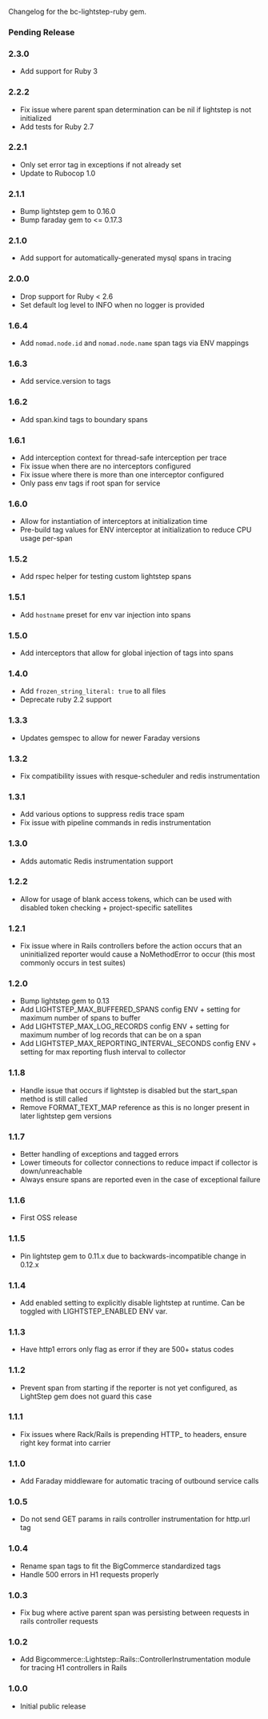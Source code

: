 Changelog for the bc-lightstep-ruby gem.

### Pending Release

### 2.3.0

- Add support for Ruby 3

### 2.2.2

- Fix issue where parent span determination can be nil if lightstep is not initialized
- Add tests for Ruby 2.7

### 2.2.1

- Only set error tag in exceptions if not already set
- Update to Rubocop 1.0

### 2.1.1

- Bump lightstep gem to 0.16.0
- Bump faraday gem to <= 0.17.3

### 2.1.0

- Add support for automatically-generated mysql spans in tracing

### 2.0.0

- Drop support for Ruby < 2.6
- Set default log level to INFO when no logger is provided

### 1.6.4

- Add `nomad.node.id` and `nomad.node.name` span tags via ENV mappings

### 1.6.3

- Add service.version to tags

### 1.6.2

- Add span.kind tags to boundary spans

### 1.6.1

- Add interception context for thread-safe interception per trace
- Fix issue when there are no interceptors configured
- Fix issue where there is more than one interceptor configured
- Only pass env tags if root span for service

### 1.6.0

- Allow for instantiation of interceptors at initialization time
- Pre-build tag values for ENV interceptor at initialization to reduce CPU usage per-span

### 1.5.2

- Add rspec helper for testing custom lightstep spans

### 1.5.1

- Add `hostname` preset for env var injection into spans

### 1.5.0

- Add interceptors that allow for global injection of tags into spans

### 1.4.0

- Add `frozen_string_literal: true` to all files
- Deprecate ruby 2.2 support

### 1.3.3

- Updates gemspec to allow for newer Faraday versions

### 1.3.2

- Fix compatibility issues with resque-scheduler and redis instrumentation

### 1.3.1

- Add various options to suppress redis trace spam
- Fix issue with pipeline commands in redis instrumentation

### 1.3.0

- Adds automatic Redis instrumentation support

### 1.2.2

- Allow for usage of blank access tokens, which can be used with disabled token checking + project-specific satellites

### 1.2.1

- Fix issue where in Rails controllers before the action occurs that an uninitialized reporter would cause a
  NoMethodError to occur (this most commonly occurs in test suites)

### 1.2.0

- Bump lightstep gem to 0.13
- Add LIGHTSTEP_MAX_BUFFERED_SPANS config ENV + setting for maximum number of spans to buffer
- Add LIGHTSTEP_MAX_LOG_RECORDS config ENV + setting for maximum number of log records that can be on a span
- Add LIGHTSTEP_MAX_REPORTING_INTERVAL_SECONDS config ENV + setting for max reporting flush interval to collector

### 1.1.8

- Handle issue that occurs if lightstep is disabled but the start_span method is still called
- Remove FORMAT_TEXT_MAP reference as this is no longer present in later lightstep gem versions

### 1.1.7

- Better handling of exceptions and tagged errors
- Lower timeouts for collector connections to reduce impact if collector is down/unreachable
- Always ensure spans are reported even in the case of exceptional failure 

### 1.1.6

- First OSS release

### 1.1.5

- Pin lightstep gem to 0.11.x due to backwards-incompatible change in 0.12.x
 
### 1.1.4

- Add enabled setting to explicitly disable lightstep at runtime. Can be toggled with LIGHTSTEP_ENABLED ENV var.

### 1.1.3

- Have http1 errors only flag as error if they are 500+ status codes

### 1.1.2

- Prevent span from starting if the reporter is not yet configured, as LightStep gem does not guard this case 

### 1.1.1

- Fix issues where Rack/Rails is prepending HTTP_ to headers, ensure right key format into carrier

### 1.1.0

- Add Faraday middleware for automatic tracing of outbound service calls
 
### 1.0.5

- Do not send GET params in rails controller instrumentation for http.url tag

### 1.0.4

- Rename span tags to fit the BigCommerce standardized tags
- Handle 500 errors in H1 requests properly

### 1.0.3

- Fix bug where active parent span was persisting between requests in rails controller requests
 
### 1.0.2

- Add Bigcommerce::Lightstep::Rails::ControllerInstrumentation module for tracing H1 controllers in Rails

### 1.0.0

- Initial public release
